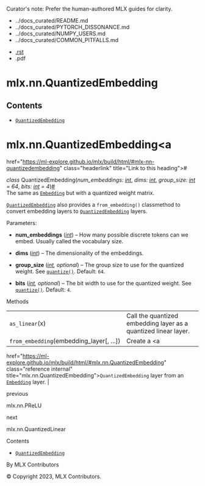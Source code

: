 Curator's note: Prefer the human-authored MLX guides for clarity.
- ../docs_curated/README.md
- ../docs_curated/PYTORCH_DISSONANCE.md
- ../docs_curated/NUMPY_USERS.md
- ../docs_curated/COMMON_PITFALLS.md


<div id="main-content" class="bd-main" role="main">

<div class="sbt-scroll-pixel-helper">

</div>

<div class="bd-content">

<div class="bd-article-container">

<div class="bd-header-article d-print-none">

<div class="header-article-items header-article__inner">

<div class="header-article-items__start">

<div class="header-article-item">

<span class="fa-solid fa-bars"></span>

</div>

</div>

<div class="header-article-items__end">

<div class="header-article-item">

<div class="article-header-buttons">

<a href="https://github.com/ml-explore/mlx"
class="btn btn-sm btn-source-repository-button"
data-bs-placement="bottom" data-bs-toggle="tooltip" target="_blank"
title="Source repository"><span class="btn__icon-container"> <em></em>
</span></a>

<div class="dropdown dropdown-download-buttons">

- <a
  href="https://ml-explore.github.io/mlx/build/html/_sources/python/nn/_autosummary/mlx.nn.QuantizedEmbedding.rst"
  class="btn btn-sm btn-download-source-button dropdown-item"
  data-bs-placement="left" data-bs-toggle="tooltip" target="_blank"
  title="Download source file"><span class="btn__icon-container">
  <em></em> </span> <span class="btn__text-container">.rst</span></a>
- <span class="btn__icon-container"> </span>
  <span class="btn__text-container">.pdf</span>

</div>

<span class="btn__icon-container"> </span>

<span class="fa-solid fa-list"></span>

</div>

</div>

</div>

</div>

</div>

<div id="jb-print-docs-body" class="onlyprint">

# mlx.nn.QuantizedEmbedding

<div id="print-main-content">

<div id="jb-print-toc">

<div>

## Contents

</div>

- <a
  href="https://ml-explore.github.io/mlx/build/html/#mlx.nn.QuantizedEmbedding"
  class="reference internal nav-link"><span class="pre"><code
  class="docutils literal notranslate">QuantizedEmbedding</code></span></a>

</div>

</div>

</div>

<div id="searchbox">

</div>

<div id="mlx-nn-quantizedembedding" class="section">

# mlx.nn.QuantizedEmbedding<a
href="https://ml-explore.github.io/mlx/build/html/#mlx-nn-quantizedembedding"
class="headerlink" title="Link to this heading">#</a>

*<span class="pre">class</span><span class="w"> </span>*<span class="sig-name descname"><span class="pre">QuantizedEmbedding</span></span><span class="sig-paren">(</span>*<span class="n"><span class="pre">num_embeddings</span></span><span class="p"><span class="pre">:</span></span><span class="w"> </span><span class="n"><a href="https://docs.python.org/3/library/functions.html#int"
class="reference external" title="(in Python v3.13)"><span
class="pre">int</span></a></span>*, *<span class="n"><span class="pre">dims</span></span><span class="p"><span class="pre">:</span></span><span class="w"> </span><span class="n"><a href="https://docs.python.org/3/library/functions.html#int"
class="reference external" title="(in Python v3.13)"><span
class="pre">int</span></a></span>*, *<span class="n"><span class="pre">group_size</span></span><span class="p"><span class="pre">:</span></span><span class="w"> </span><span class="n"><a href="https://docs.python.org/3/library/functions.html#int"
class="reference external" title="(in Python v3.13)"><span
class="pre">int</span></a></span><span class="w"> </span><span class="o"><span class="pre">=</span></span><span class="w"> </span><span class="default_value"><span class="pre">64</span></span>*, *<span class="n"><span class="pre">bits</span></span><span class="p"><span class="pre">:</span></span><span class="w"> </span><span class="n"><a href="https://docs.python.org/3/library/functions.html#int"
class="reference external" title="(in Python v3.13)"><span
class="pre">int</span></a></span><span class="w"> </span><span class="o"><span class="pre">=</span></span><span class="w"> </span><span class="default_value"><span class="pre">4</span></span>*<span class="sig-paren">)</span><a
href="https://ml-explore.github.io/mlx/build/html/#mlx.nn.QuantizedEmbedding"
class="headerlink" title="Link to this definition">#</a>  
The same as <a
href="https://ml-explore.github.io/mlx/build/html/python/nn/_autosummary/mlx.nn.Embedding.html#mlx.nn.Embedding"
class="reference internal" title="mlx.nn.Embedding"><span
class="pre"><code class="sourceCode python">Embedding</code></span></a>
but with a quantized weight matrix.

<a
href="https://ml-explore.github.io/mlx/build/html/#mlx.nn.QuantizedEmbedding"
class="reference internal" title="mlx.nn.QuantizedEmbedding"><span
class="pre"><code
class="sourceCode python">QuantizedEmbedding</code></span></a> also
provides a <span class="pre">`from_embedding()`</span> classmethod to
convert embedding layers to <a
href="https://ml-explore.github.io/mlx/build/html/#mlx.nn.QuantizedEmbedding"
class="reference internal" title="mlx.nn.QuantizedEmbedding"><span
class="pre"><code
class="sourceCode python">QuantizedEmbedding</code></span></a> layers.

Parameters<span class="colon">:</span>  
- **num_embeddings**
  (<a href="https://docs.python.org/3/library/functions.html#int"
  class="reference external" title="(in Python v3.13)"><em>int</em></a>)
  – How many possible discrete tokens can we embed. Usually called the
  vocabulary size.

- **dims**
  (<a href="https://docs.python.org/3/library/functions.html#int"
  class="reference external" title="(in Python v3.13)"><em>int</em></a>)
  – The dimensionality of the embeddings.

- **group_size**
  (<a href="https://docs.python.org/3/library/functions.html#int"
  class="reference external" title="(in Python v3.13)"><em>int</em></a>*,*
  *optional*) – The group size to use for the quantized weight. See <a
  href="https://ml-explore.github.io/mlx/build/html/python/_autosummary/mlx.core.quantize.html#mlx.core.quantize"
  class="reference internal" title="mlx.core.quantize"><span
  class="pre"><code class="sourceCode python">quantize()</code></span></a>.
  Default: <span class="pre">`64`</span>.

- **bits**
  (<a href="https://docs.python.org/3/library/functions.html#int"
  class="reference external" title="(in Python v3.13)"><em>int</em></a>*,*
  *optional*) – The bit width to use for the quantized weight. See <a
  href="https://ml-explore.github.io/mlx/build/html/python/_autosummary/mlx.core.quantize.html#mlx.core.quantize"
  class="reference internal" title="mlx.core.quantize"><span
  class="pre"><code class="sourceCode python">quantize()</code></span></a>.
  Default: <span class="pre">`4`</span>.

Methods

<div class="pst-scrollable-table-container">

|  |  |
|----|----|
| <span class="pre">`as_linear`</span>(x) | Call the quantized embedding layer as a quantized linear layer. |
| <span class="pre">`from_embedding`</span>(embedding_layer\[, ...\]) | Create a <a
href="https://ml-explore.github.io/mlx/build/html/#mlx.nn.QuantizedEmbedding"
class="reference internal" title="mlx.nn.QuantizedEmbedding"><span
class="pre"><code
class="sourceCode python">QuantizedEmbedding</code></span></a> layer from an <a
href="https://ml-explore.github.io/mlx/build/html/python/nn/_autosummary/mlx.nn.Embedding.html#mlx.nn.Embedding"
class="reference internal" title="mlx.nn.Embedding"><span
class="pre"><code class="sourceCode python">Embedding</code></span></a> layer. |

</div>

</div>

<div class="prev-next-area">

<a
href="https://ml-explore.github.io/mlx/build/html/python/nn/_autosummary/mlx.nn.PReLU.html"
class="left-prev" title="previous page"><em></em></a>

<div class="prev-next-info">

previous

mlx.nn.PReLU

</div>

<a
href="https://ml-explore.github.io/mlx/build/html/python/nn/_autosummary/mlx.nn.QuantizedLinear.html"
class="right-next" title="next page"></a>

<div class="prev-next-info">

next

mlx.nn.QuantizedLinear

</div>

</div>

</div>

<div class="bd-sidebar-secondary bd-toc">

<div class="sidebar-secondary-items sidebar-secondary__inner">

<div class="sidebar-secondary-item">

<div class="page-toc tocsection onthispage">

Contents

</div>

- <a
  href="https://ml-explore.github.io/mlx/build/html/#mlx.nn.QuantizedEmbedding"
  class="reference internal nav-link"><span class="pre"><code
  class="docutils literal notranslate">QuantizedEmbedding</code></span></a>

</div>

</div>

</div>

</div>

<div class="bd-footer-content__inner container">

<div class="footer-item">

By MLX Contributors

</div>

<div class="footer-item">

© Copyright 2023, MLX Contributors.  

</div>

<div class="footer-item">

</div>

<div class="footer-item">

</div>

</div>

</div>
